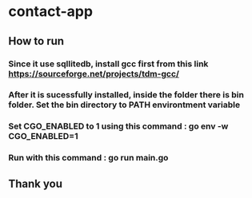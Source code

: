# contact-app

## How to run

### Since it use sqllitedb, install gcc first from this link https://sourceforge.net/projects/tdm-gcc/
### After it is sucessfully installed, inside the folder there is bin folder. Set the bin directory to PATH environtment variable
### Set CGO_ENABLED to 1 using this command : go env -w CGO_ENABLED=1
### Run with this command : go run main.go

## Thank you